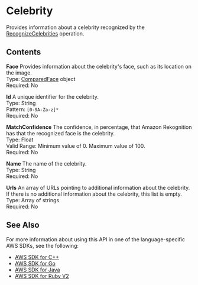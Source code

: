 # Celebrity<a name="API_Celebrity"></a>

Provides information about a celebrity recognized by the [RecognizeCelebrities](API_RecognizeCelebrities.md) operation\.

## Contents<a name="API_Celebrity_Contents"></a>

 **Face**   <a name="rekognition-Type-Celebrity-Face"></a>
Provides information about the celebrity's face, such as its location on the image\.  
Type: [ComparedFace](API_ComparedFace.md) object  
Required: No

 **Id**   <a name="rekognition-Type-Celebrity-Id"></a>
A unique identifier for the celebrity\.   
Type: String  
Pattern: `[0-9A-Za-z]*`   
Required: No

 **MatchConfidence**   <a name="rekognition-Type-Celebrity-MatchConfidence"></a>
The confidence, in percentage, that Amazon Rekognition has that the recognized face is the celebrity\.  
Type: Float  
Valid Range: Minimum value of 0\. Maximum value of 100\.  
Required: No

 **Name**   <a name="rekognition-Type-Celebrity-Name"></a>
The name of the celebrity\.  
Type: String  
Required: No

 **Urls**   <a name="rekognition-Type-Celebrity-Urls"></a>
An array of URLs pointing to additional information about the celebrity\. If there is no additional information about the celebrity, this list is empty\.  
Type: Array of strings  
Required: No

## See Also<a name="API_Celebrity_SeeAlso"></a>

For more information about using this API in one of the language\-specific AWS SDKs, see the following:
+  [AWS SDK for C\+\+](https://docs.aws.amazon.com/goto/SdkForCpp/rekognition-2016-06-27/Celebrity) 
+  [AWS SDK for Go](https://docs.aws.amazon.com/goto/SdkForGoV1/rekognition-2016-06-27/Celebrity) 
+  [AWS SDK for Java](https://docs.aws.amazon.com/goto/SdkForJava/rekognition-2016-06-27/Celebrity) 
+  [AWS SDK for Ruby V2](https://docs.aws.amazon.com/goto/SdkForRubyV2/rekognition-2016-06-27/Celebrity) 